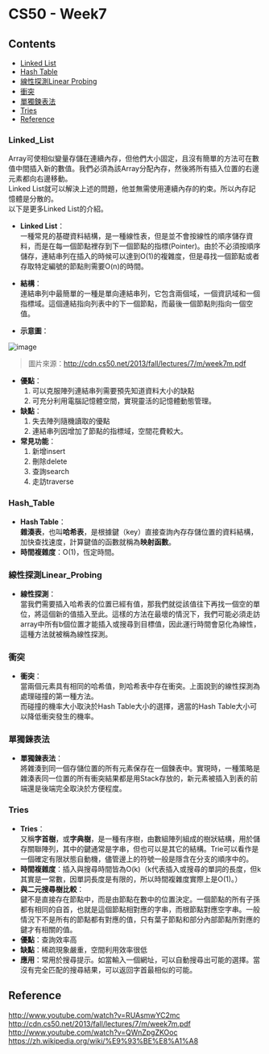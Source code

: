 # CS50 - Week7

## Contents
* [Linked List](#Linked_List)
* [Hash Table](#Hash_Table)
* [線性探測Linear Probing](#線性探測Linear_Probing)
* [衝突](#衝突)
* [單獨鍊表法](#單獨鍊表法)
* [Tries](#Tries)
* [Reference](#Reference)


### Linked_List
Array可使相似變量存儲在連續內存，但他們大小固定，且沒有簡單的方法可在數值中間插入新的數值。我們必須為該Array分配內存，然後將所有插入位置的右邊元素都向右邊移動。  
Linked List就可以解決上述的問題，他並無需使用連續內存的約束。所以內存記憶體是分散的。  
以下是更多Linked List的介紹。

* **Linked List**：  
一種常見的基礎資料結構，是一種線性表，但是並不會按線性的順序儲存資料，而是在每一個節點裡存到下一個節點的指標(Pointer)。由於不必須按順序儲存，連結串列在插入的時候可以達到O(1)的複雜度，但是尋找一個節點或者存取特定編號的節點則需要O(n)的時間。

* **結構**：  
連結串列中最簡單的一種是單向連結串列，它包含兩個域，一個資訊域和一個指標域。這個連結指向列表中的下一個節點，而最後一個節點則指向一個空值。

* **示意圖**：


![image](http://cdn.cs50.net/2013/fall/lectures/7/m/notes7m/linked_list.png)  
> 圖片來源：http://cdn.cs50.net/2013/fall/lectures/7/m/week7m.pdf  


* **優點**：
  1. 可以克服陣列連結串列需要預先知道資料大小的缺點
  2. 可充分利用電腦記憶體空間，實現靈活的記憶體動態管理。
* **缺點**：
  1. 失去陣列隨機讀取的優點
  2. 連結串列因增加了節點的指標域，空間花費較大。
* **常見功能**：
  1. 新增insert
  2. 刪除delete
  3. 查詢search
  4. 走訪traverse


### Hash_Table
* **Hash Table**：  
**雜湊表**，也叫**哈希表**，是根據鍵（key）直接查詢內存存儲位置的資料結構，加快查找速度，計算鍵值的函數就稱為**映射函數**。
* **時間複雜度**：O(1)，恆定時間。  

### 線性探測Linear_Probing
* **線性探測**：  
當我們需要插入哈希表的位置已經有值，那我們就從該值往下再找一個空的單位，將這個新的值插入至此。這樣的方法在最壞的情況下，我們可能必須走訪array中所有b個位置才能插入或搜尋到目標值，因此運行時間會惡化為線性，這種方法就被稱為線性探測。

### 衝突
* **衝突**：  
當兩個元素具有相同的哈希值，則哈希表中存在衝突。上面說到的線性探測為處理碰撞的第一種方法。  
而碰撞的機率大小取決於Hash Table大小的選擇，適當的Hash Table大小可以降低衝突發生的機率。  

### 單獨鍊表法
* **單獨鍊表法**：  
將雜湊到同一個存儲位置的所有元素保存在一個鍊表中。實現時，一種策略是雜湊表同一位置的所有衝突結果都是用Stack存放的，新元素被插入到表的前端還是後端完全取決於方便程度。

### Tries
* **Tries**：  
又稱**字首樹**，或**字典樹**，是一種有序樹，由數組陣列組成的樹狀結構，用於儲存關聯陣列，其中的鍵通常是字串，但也可以是其它的結構。Trie可以看作是一個確定有限狀態自動機，儘管邊上的符號一般是隱含在分支的順序中的。
* **時間複雜度**：插入與搜尋時間皆為O(k)（k代表插入或搜尋的單詞的長度，但k其實是一常數，因單詞長度是有限的，所以時間複雜度實際上是O(1)。）
* **與二元搜尋樹比較**：  
鍵不是直接存在節點中，而是由節點在數中的位置決定。一個節點的所有子孫都有相同的自首，也就是這個節點相對應的字串，而根節點對應空字串。一般情況下不是所有的節點都有對應的值，只有葉子節點和部分內部節點所對應的鍵才有相關的值。
* **優點**：查詢效率高
* **缺點**：稀疏現象嚴重，空間利用效率很低
* **應用**：常用於搜尋提示。如當輸入一個網址，可以自動搜尋出可能的選擇。當沒有完全匹配的搜尋結果，可以返回字首最相似的可能。

## Reference
http://www.youtube.com/watch?v=RUAsmwYC2mc  
http://cdn.cs50.net/2013/fall/lectures/7/m/week7m.pdf  
http://www.youtube.com/watch?v=QWnZpgZKOoc  
https://zh.wikipedia.org/wiki/%E9%93%BE%E8%A1%A8  
